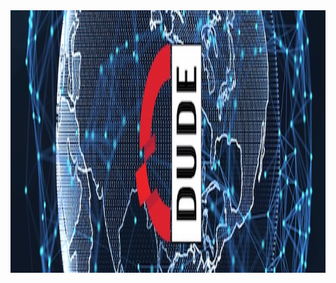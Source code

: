<img src= "https://github.com/ocpdude/ocpdude/blob/main/ocpdude-banner.jpg" alt="OCPdude YouTube banner" width="1920" height="420" align="center">
<!--
**ocpdude/ocpdude** is a ✨ _special_ ✨ repository because its `README.md` (this file) appears on your GitHub profile.

Here are some ideas to get you started:

- 🔭 I’m currently working on ...
- 🌱 I’m currently learning ...
- 👯 I’m looking to collaborate on ...
- 🤔 I’m looking for help with ...
- 💬 Ask me about ...
- 📫 How to reach me: ...
- 😄 Pronouns: ...
- ⚡ Fun fact: ...
-->
